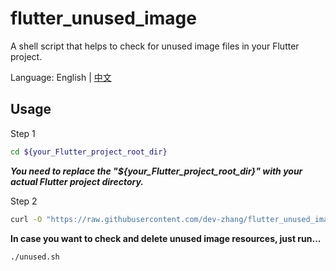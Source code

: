 # flutter_unused_image
A shell script that helps to check for unused image files in your Flutter project.

Language: English | [中文](README-ZH.md)

## Usage

Step 1
```sh
cd ${your_Flutter_project_root_dir}
```
***You need to replace the "${your_Flutter_project_root_dir}" with your actual Flutter project directory.***


Step 2
```sh
curl -O "https://raw.githubusercontent.com/dev-zhang/flutter_unused_image/main/unused.sh" && chmod 700 unused.sh
```

**In case you want to check and delete unused image resources, just run...**

```sh
./unused.sh
```